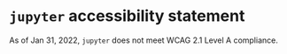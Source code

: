 # `jupyter` accessibility statement

As of Jan 31, 2022, `jupyter` does not meet WCAG 2.1 Level A compliance. 
